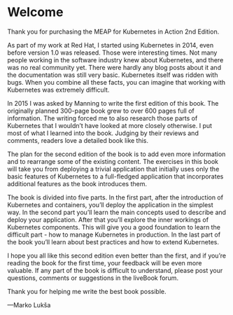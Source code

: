 # Welcome
Thank you for purchasing the MEAP for Kubernetes in Action 2nd Edition.

As part of my work at Red Hat, I started using Kubernetes in 2014, even before version 1.0 was released. Those were interesting times. Not many people working in the software industry knew about Kubernetes, and there was no real community yet. There were hardly any blog posts about it and the documentation was still very basic. Kubernetes itself was ridden with bugs. When you combine all these facts, you can imagine that working with Kubernetes was extremely difficult.

In 2015 I was asked by Manning to write the first edition of this book. The originally planned 300-page book grew to over 600 pages full of information. The writing forced me to also research those parts of Kubernetes that I wouldn’t have looked at more closely otherwise. I put most of what I learned into the book. Judging by their reviews and comments, readers love a detailed book like this.

The plan for the second edition of the book is to add even more information and to rearrange some of the existing content. The exercises in this book will take you from deploying a trivial application that initially uses only the basic features of Kubernetes to a full-fledged application that incorporates additional features as the book introduces them.

The book is divided into five parts. In the first part, after the introduction of Kubernetes and containers, you’ll deploy the application in the simplest way. In the second part you’ll learn the main concepts used to describe and deploy your application. After that you’ll explore the inner workings of Kubernetes components. This will give you a good foundation to learn the difficult part - how to manage Kubernetes in production. In the last part of the book you’ll learn about best practices and how to extend Kubernetes.

I hope you all like this second edition even better than the first, and if you’re reading the book for the first time, your feedback will be even more valuable. If any part of the book is difficult to understand, please post your questions, comments or suggestions in the liveBook forum.

Thank you for helping me write the best book possible.

—Marko Lukša